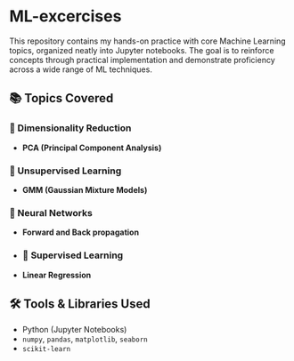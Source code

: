 # ML-excercises
This repository contains my hands-on practice with core Machine Learning topics, organized neatly into Jupyter notebooks. The goal is to reinforce concepts through practical implementation and demonstrate proficiency across a wide range of ML techniques.

## 📚 Topics Covered

### 📌 Dimensionality Reduction
- **PCA (Principal Component Analysis)**  
### 📌 Unsupervised Learning
- **GMM (Gaussian Mixture Models)** 
### 📌 Neural Networks
- **Forward and Back propagation**
- ### 📌 Supervised Learning
- **Linear Regression**
## 🛠️ Tools & Libraries Used

- Python (Jupyter Notebooks)  
- `numpy`, `pandas`, `matplotlib`, `seaborn`  
- `scikit-learn`


